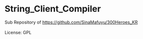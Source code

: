 # String_Client_Compiler

Sub Repository of https://github.com/SinaMafuyu/300Heroes_KR<br/><br/>
License: GPL

